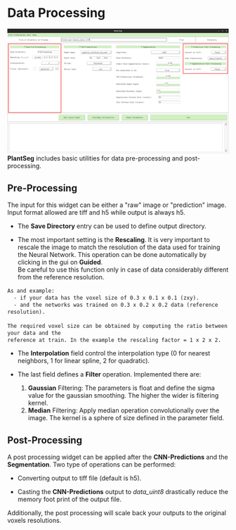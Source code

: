 # Data Processing
![alt text](./images/preprocessing.png) 
**PlantSeg** includes basic utilities for data pre-processing and post-processing. 

## Pre-Processing

The input for this widget can be either a "raw" image or "prediction" image. 
Input format allowed are tiff and h5 while output is always h5.
  
* The **Save Directory** entry can be used to define output directory.  

* The most important setting is the **Rescaling**. It is very important to rescale the image to 
 match the resolution of the data used for training the Neural Network.
This operation can be done automatically by clicking in the gui on **Guided**.  
Be careful to use this function only in case of data considerably different from 
the reference resolution.
```
As and example:
  - if your data has the voxel size of 0.3 x 0.1 x 0.1 (zxy).
  - and the networks was trained on 0.3 x 0.2 x 0.2 data (reference resolution).

The required voxel size can be obtained by computing the ratio between your data and the
reference at train. In the example the rescaling factor = 1 x 2 x 2. 
```

* The **Interpolation** field control the interpolation type (0 for nearest neighbors, 1 for linear spline, 
2 for quadratic).

* The last field defines a **Filter** operation. Implemented there are:
    1. **Gaussian** Filtering: The parameters is float and define the sigma value for the gaussian smoothing. 
The higher the wider is filtering kernel.
    2. **Median** Filtering: Apply median operation convolutionally over the image.
 The kernel is a sphere of size defined in the parameter field.

## Post-Processing

A post processing widget can be applied after the **CNN-Predictions** and the **Segmentation**.
Two type of operations can be performed:
 * Converting output to tiff file (default is h5).  
 
 * Casting the **CNN-Predictions** output to *data_uint8* drastically reduce the memory foot print of the output 
 file.  
 
Additionally, the post processing will scale back your outputs to the original voxels resolutions. 